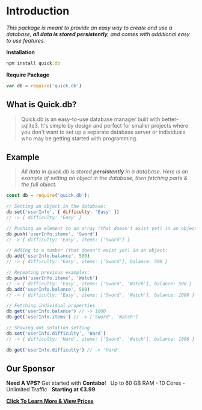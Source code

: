 # Introduction

_This package is meant to provide an easy way to create and use a database, **all data is stored persistently**, and comes with additional easy to use features._

**Installation**

```ruby
npm install quick.db
```

**Require Package**

```javascript
var db = require('quick.db')
```

## What is Quick.db?

> Quick.db is an easy-to-use database manager built with better-sqlite3. It's simple by design and perfect for smaller projects where you don't want to set up a separate database server or individuals who may be getting started with programming.

## Example

> _All data in quick.db is stored **persistently** in a database. Here is an example of setting an object in the database, then fetching parts & the full object._

```javascript
const db = require('quick.db');

// Setting an object in the database:
db.set('userInfo', { difficulty: 'Easy' })
// -> { difficulty: 'Easy' }

// Pushing an element to an array (that doesn't exist yet) in an object:
db.push('userInfo.items', 'Sword')
// -> { difficulty: 'Easy', items: ['Sword'] }

// Adding to a number (that doesn't exist yet) in an object:
db.add('userInfo.balance', 500)
// -> { difficulty: 'Easy', items: ['Sword'], balance: 500 }

// Repeating previous examples:
db.push('userInfo.items', 'Watch')
// -> { difficulty: 'Easy', items: ['Sword', 'Watch'], balance: 500 }
db.add('userInfo.balance', 500)
// -> { difficulty: 'Easy', items: ['Sword', 'Watch'], balance: 1000 }

// Fetching individual properties
db.get('userInfo.balance') // -> 1000
db.get('userInfo.items') // -> ['Sword', 'Watch']

// Showing dot notation setting
db.set('userInfo.difficulty', 'Hard')
// -> { difficulty: 'Hard', items: ['Sword', 'Watch'], balance: 1000 }

db.get('userInfo.difficulty') // -> 'Hard'
```

## Our Sponsor

**Need A VPS?** Get started with **Contabo**!   Up to 60 GB RAM - 10 Cores - Unlimited Traffic   **Starting at €3.99**  

[**Click To Learn More & View Prices**](http://www.anrdoezrs.net/click-9103034-12740668)

